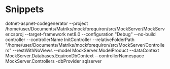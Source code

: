 # Snippets
dotnet-aspnet-codegenerator --project /home/user/Documents/Matriks/mockforequiron/src/MockServer/MockServer.csproj --target-framework net8.0 --configuration "Debug" --no-build controller --controllerName InitController --relativeFolderPath "/home/user/Documents/Matriks/mockforequiron/src/MockServer/Controllers" --restWithNoViews --model MockServer.ModelProduct --dataContext MockServer.Databases.EquironDbContext --controllerNamespace MockServer.Controllers -dbProvider sqlserver
